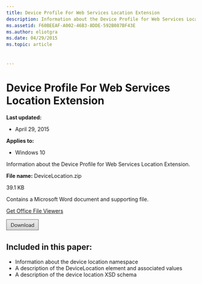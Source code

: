 ```yaml
---
title: Device Profile For Web Services Location Extension
description: Information about the Device Profile for Web Services Location Extension.
ms.assetid: F60BEEAF-A002-46B3-8DDE-592B087BF43E
ms.author: eliotgra
ms.date: 04/29/2015
ms.topic: article


---
```



# Device Profile For Web Services Location Extension


**Last updated:**

-   April 29, 2015

**Applies to:**

-   Windows 10

Information about the Device Profile for Web Services Location Extension.

**File name:** DeviceLocation.zip

39.1 KB

Contains a Microsoft Word document and supporting file.

[Get Office File Viewers](http://go.microsoft.com/fwlink/p/?LinkId=534085)

[![click here to download](images/download.png)](http://go.microsoft.com/fwlink/p/?LinkId=534028)

## <span id="Included_in_this_paper_"></span><span id="included_in_this_paper_"></span><span id="INCLUDED_IN_THIS_PAPER_"></span>Included in this paper:

-   Information about the device location namespace
-   A description of the DeviceLocation element and associated values
-   A description of the device location XSD schema





